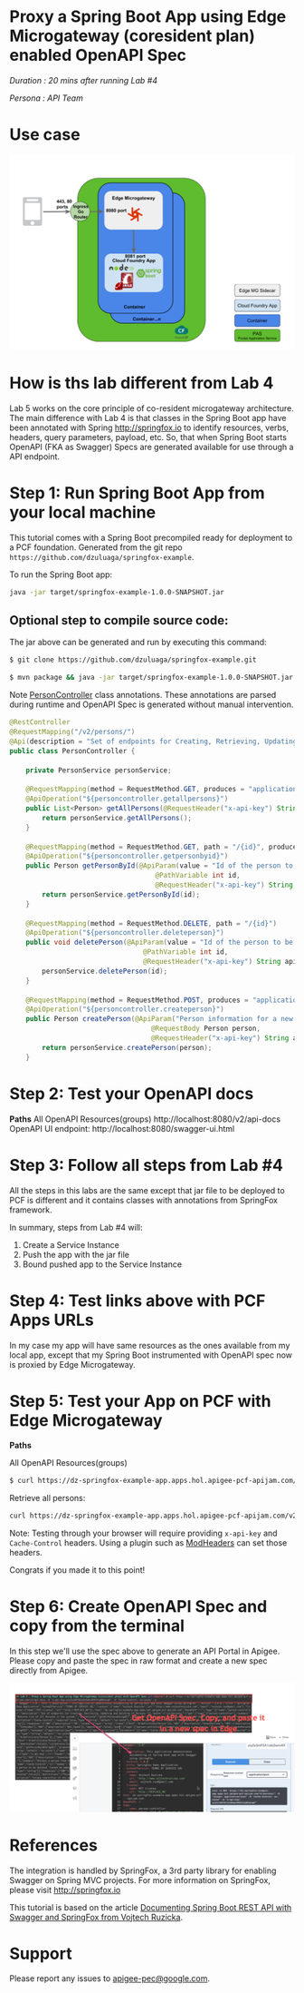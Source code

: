 # Proxy a Spring Boot App using Edge Microgateway (coresident plan) enabled OpenAPI Spec

*Duration : 20 mins after running Lab #4*

*Persona : API Team*

# Use case

![Apigee Microgateway Coresident Plan](./images/Apigee_Microgateway_Coresident.png "Apigee Microgateway Coresident Plan")

# How is ths lab different from Lab 4
Lab 5 works on the core principle of co-resident microgateway architecture. The main difference with Lab 4 is that classes in the Spring Boot app have been annotated with Spring http://springfox.io to identify resources, verbs, headers, query parameters, payload, etc. So, that when Spring Boot starts OpenAPI (FKA as Swagger) Specs are generated available for use through a API endpoint.

# Step 1: Run Spring Boot App from your local machine
This tutorial comes with a Spring Boot precompiled ready for deployment to a PCF foundation. Generated from the git repo `https://github.com/dzuluaga/springfox-example`.

To run the Spring Boot app:
```bash
java -jar target/springfox-example-1.0.0-SNAPSHOT.jar
```

## Optional step to compile source code:

The jar above can be generated and run by executing this command: 
```bash
$ git clone https://github.com/dzuluaga/springfox-example.git
```
```bash
$ mvn package && java -jar target/springfox-example-1.0.0-SNAPSHOT.jar
```

Note [PersonController](https://github.com/dzuluaga/springfox-example/blob/master/src/main/java/com/vojtechruzicka/springfoxexample/controllers/PersonController.java) class annotations. These annotations are parsed during runtime and OpenAPI Spec is generated without manual intervention.

```java
@RestController
@RequestMapping("/v2/persons/")
@Api(description = "Set of endpoints for Creating, Retrieving, Updating and Deleting of Persons.")
public class PersonController {

    private PersonService personService;

    @RequestMapping(method = RequestMethod.GET, produces = "application/json")
    @ApiOperation("${personcontroller.getallpersons}")
    public List<Person> getAllPersons(@RequestHeader("x-api-key") String apiKey, @RequestHeader(value = "Cache-Control", defaultValue="no-cache") String cacheControl) {
        return personService.getAllPersons();
    }

    @RequestMapping(method = RequestMethod.GET, path = "/{id}", produces = "application/json")
    @ApiOperation("${personcontroller.getpersonbyid}")
    public Person getPersonById(@ApiParam(value = "Id of the person to be obtained. Cannot be empty.", required = true)
                                    @PathVariable int id,
                                    @RequestHeader("x-api-key") String apiKey, @RequestHeader(value = "Cache-Control", defaultValue="no-cache") String cacheControl) {
        return personService.getPersonById(id);
    }

    @RequestMapping(method = RequestMethod.DELETE, path = "/{id}")
    @ApiOperation("${personcontroller.deleteperson}")
    public void deletePerson(@ApiParam(value = "Id of the person to be deleted. Cannot be empty.", required = true)
                                 @PathVariable int id,
                                 @RequestHeader("x-api-key") String apiKey, @RequestHeader(value = "Cache-Control", defaultValue="no-cache") String cacheControl) {
        personService.deletePerson(id);
    }

    @RequestMapping(method = RequestMethod.POST, produces = "application/json")
    @ApiOperation("${personcontroller.createperson}")
    public Person createPerson(@ApiParam("Person information for a new person to be created.")
                                   @RequestBody Person person,
                                   @RequestHeader("x-api-key") String apiKey, @RequestHeader(value = "Cache-Control", defaultValue="no-cache") String cacheControl) {
        return personService.createPerson(person);
    }


```

# Step 2: Test your OpenAPI docs

**Paths**
All OpenAPI Resources(groups) http://localhost:8080/v2/api-docs
OpenAPI UI endpoint: http://localhost:8080/swagger-ui.html


# Step 3: Follow all steps from Lab #4

All the steps in this labs are the same except that jar file to be deployed to PCF is different and it contains classes with annotations from SpringFox framework.

In summary, steps from Lab #4 will:

1. Create a Service Instance
2. Push the app with the jar file
3. Bound pushed app to the Service Instance

# Step 4: Test links above with PCF Apps URLs
In my case my app will have same resources as the ones available from my local app, except that my Spring Boot instrumented with OpenAPI spec now is proxied by Edge Microgateway.


# Step 5: Test your App on PCF with Edge Microgateway

**Paths**

All OpenAPI Resources(groups) 

```bash
$ curl https://dz-springfox-example-app.apps.hol.apigee-pcf-apijam.com/v2/api-docs -H 'x-api-key:yty2x3mP5A1otbSwmiKRAY4ipMOonupF' -H 'Cache-Control: no-cache' -k
```

Retrieve all persons:

```bash
curl https://dz-springfox-example-app.apps.hol.apigee-pcf-apijam.com/v2/persons/ -H 'x-api-key:yty2x3mP5A1otbSwmiKRAY4ipMOonupF' -H 'Cache-Control: no-cache' -k
```


Note: Testing through your browser will require providing `x-api-key` and `Cache-Control` headers. Using a plugin such as [ModHeaders](https://chrome.google.com/webstore/detail/modheader/idgpnmonknjnojddfkpgkljpfnnfcklj/related?hl=en) can set those headers.

Congrats if you made it to this point!

# Step 6: Create OpenAPI Spec and copy from the terminal

In this step we'll use the spec above to generate an API Portal in Apigee. Please copy and paste the spec in raw format and create a new spec directly from Apigee.

![alt text](./images/copy-openapi-spec-to-edge.png "Logo Title Text 1")


# References

The integration is handled by SpringFox, a 3rd party library for enabling Swagger on Spring MVC projects.
For more information on SpringFox, please visit http://springfox.io

This tutorial is based on the article [Documenting Spring Boot REST API with Swagger and SpringFox from Vojtech Ruzicka](https://www.vojtechruzicka.com/documenting-spring-boot-rest-api-swagger-springfox/). 

# Support

Please report any issues to apigee-pec@google.com.